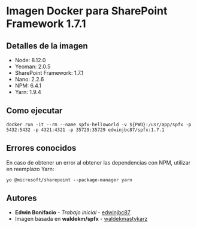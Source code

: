 # Imagen Docker para SharePoint Framework 1.7.1

## Detalles de la imagen
* Node: 8.12.0
* Yeoman: 2.0.5
* SharePoint Framework: 1.7.1
* Nano: 2.2.6
* NPM: 6.4.1
* Yarn: 1.9.4

## Como ejecutar
```
docker run -it --rm --name spfx-helloworld -v ${PWD}:/usr/app/spfx -p 5432:5432 -p 4321:4321 -p 35729:35729 edwinjbc87/spfx:1.7.1
```

## Errores conocidos
En caso de obtener un error al obtener las dependencias con NPM, utilizar en reemplazo Yarn: 
```
yo @microsoft/sharepoint --package-manager yarn
```

## Autores
* **Edwin Bonifacio** - *Trabajo inicial* - [edwinjbc87](https://github.com/edwinjbc87)
* Imagen basada en **waldekm/spfx** - [waldekmastykarz](https://github.com/waldekmastykarz)

